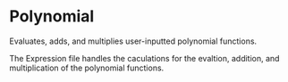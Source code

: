 # Polynomial
Evaluates, adds, and multiplies user-inputted polynomial functions.

The Expression file handles the caculations for the evaltion, addition, and multiplication of the polynomial functions.
